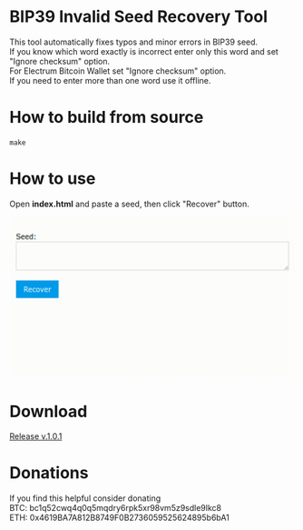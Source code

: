 # BIP39 Invalid Seed Recovery Tool

This tool automatically fixes typos and minor errors in BIP39 seed.  
If you know which word exactly is incorrect enter only this word and set "Ignore checksum" option.  
For Electrum Bitcoin Wallet set "Ignore checksum" option.  
If you need to enter more than one word use it offline.


# How to build from source

``` 
make
``` 


# How to use

Open **index.html** and paste a seed, then click "Recover" button.

![screenshot](https://github.com/un1t/seedrecovery/raw/master/usage.gif "Screenshot")


# Download

[Release v.1.0.1](https://github.com/un1t/seedrecovery/releases/tag/v1.0.1)


# Donations

If you find this helpful consider donating  
BTC: bc1q52cwq4q0q5mqdry6rpk5xr98vm5z9sdle9lkc8  
ETH: 0x4619BA7A812B8749F0B2736059525624895b6bA1  
